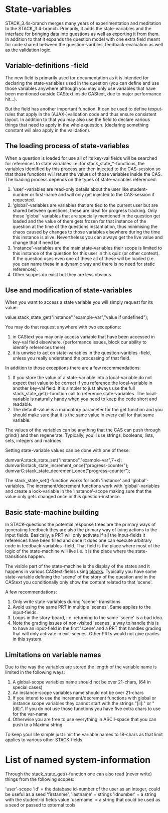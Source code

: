 # State-variables

STACK_3.4s-branch merges many years of experimentation and meditation to the STACK_3.4-branch.
Primarily, it adds the state-variables and the interface for bringing data into questions as
well as exporting it from them. In addition to that it expands the question model with one
extra field meant for code shared between the question-varibles, feedback-evaluation as well
as the validation logic.

## Variable-definitions -field

The new field is primarily used for documentation as it is intended for declaring the state-variables
used in the question (you can define and use those variables anywhere although you may only use variables that have been mentioned outside CAStext inside CAStext, due to major performance hit...).

But the field has another important function. It can be used to define texput-rules that apply in
the (AJAX-)validation code and thus ensure consistent layout. In addition to that you may also use
the field to declare various things that need to apply in the whole question. (declaring something
constant will also apply in the validation).

## The loading process of state-variables

When a question is loaded for use all of its key-val fields will be searched for references
to state variables i.e. for stack_state_*-functions, the variables identified by this process
are then injected to the CAS-session so that those functions will return the values of those
variables inside the CAS. The loading process depends on the types of state-variables referenced:

1. 'user'-variables are read-only details about the user like student-number or first-name and
    will only get injected to the CAS-session if requested.  
2. 'global'-variables are variables that are tied to the current user but are shared between
    questions, these are ideal for progress tracking. Only those 'global' variables that are
    specially mentioned in the question get loaded and the value of them gets frozen for that
    instance of the question at the time of the questions instantiation, thus minimising the
    chaos caused by changes to those variables elsewhere during the time this instance is alive.
    Nevertheless you can always get the live value and change that if need be.
3. 'instance'-variables are the main state-variables their scope is limited to this instance of
    the question for this user in this quiz (or other context). If the question uses even one
    of these all of these will be loaded (i.e. you can name these in a dynamic way and there is
    no need for static references).
4. Other scopes do exist but they are less obvious.


## Use and modification of state-variables

When you want to access a state variable you will simply request for its value:

 value:stack_state_get("instance","example-var","value if undefined");

You may do that request anywhere with two exceptions:
 1. in CAStext you may only access variable that have been accessed in key-val field
    elsewhere. (performance issues, block our ability to identify references there)
 2. it is unwise to act on state-variables in the question-varibles -field, unless
    you really understand the processing of that field.

In addition to those exceptions there are a few recommendations:
 1. If you store the value of a state-variable into a local-variable do not expect
    that value to be correct if you reference the local-variable in another key-val
    field. It is simpler to just always use the full stack_state_get()-function call
    to reference state-variables. The local-variable is naturally handy when you
    need to keep the code short and readable.
 2. The default-value is a mandatory parameter for the get function and you should make
    sure that it is the same value in every call for that same variable.

The values of the variables can be anything that the CAS can push through grind() and
then regenerate. Typically, you'll use strings, booleans, lists, sets, integers and matrices.


Setting state-variable values can be done with one of these:

 dumvarA:stack_state_set("instance","example-var",7+x);
 dumvarB:stack_state_increment_once("progress-counter");
 dumvarC:stack_state_decrement_once("progress-counter");

The stack_state_set()-function works for both 'instance' and 'global'-variables.
The increment/decrement functions work with 'global'-variables and create a lock-variable
in the 'instance'-scope making sure that the value only gets changed once in this
question-instance.


## Basic state-machine building

In STACK-questions the potential response trees are the primary ways of generating feedback
they are also the primary way of tying actions to the input fields. Basically, a PRT will
only activate if all the input-fields it references have been filled and once it does one
can execute arbitrary code in feedback-variables -field. That field is the place where most
of the logic of the state-machine will live i.e. it is the place where the state-transitions
happen.

The visible part of the state-machine is the display of the states and it happens in various
CAStext-fields using [blocks](Question_blocks.md). Typically you have some state-variable
defining the 'scene' of the story of the question and in the CAStext you conditionally only
show the content related to that 'scene'.

A few recommendations:
 1. Only write state-variables during 'scene'-transitions.
 2. Avoid using the same PRT in multiple 'scenes'. Same applies to the input-fields.
 3. Loops in the story-board, i.e. returning to the same 'scene' is a bad idea.
 4. Note the grading issues of non-visited 'scenes', a way to handle this is to have
    an input-field in the first 'scene' and a PRT that handles grading that will only
    activate in exit-scenes. Other PRTs would not give grades in this system.


## Limitations on variable names

Due to the way the variables are stored the length of the variable name is limited in
the following ways:

 1. A global-scope variables name should not be over 21-chars, (64 in special cases)
 2. An instance-scope variables name should not be over 21-chars
 3. If you intend to use the increment/decrement functions with global or instance
    scope variables they cannot start with the strings "[il]:" or "[dl]:". If you do
    not use those functions you have five extra chars to use for the var-name
 4. Otherwise you are free to use everything in ASCII-space that you can push to
    a Maxima string.

To keep your life simple just limit the variable names to 18-chars as that limit applies
to various other STACK-fields.


# List of named system-information

Through the stack_state_get()-function one can also read (never write) things from
the following scopes:

 'user'-scope
    'id' = the database id-number of the user as an integer, could be useful as a seed
    'firstanme', 'lastname' = strings
    'idnumber' = a string with the student-id fields value
    'username' = a string that could be used as a seed or passed to external tools
